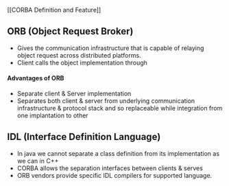 

[[CORBA Definition and Feature]]
## **ORB (Object Request Broker)**

- Gives the communication infrastructure that is capable of relaying object request across distributed platforms.
- Client calls the object implementation through 

#### **Advantages of ORB**
- Separate client & Server implementation
- Separates both client & server from underlying communication infrastructure & protocol stack and so replaceable while integration from one implantation to other 


## IDL (Interface Definition Language)
- In java we cannot  separate a class definition from its implementation as we can in C++
- CORBA allows the separation interfaces between clients & serves
- ORB vendors provide specific IDL compilers for supported language.
